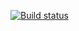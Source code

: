 [![Build status](https://ci.appveyor.com/api/projects/status/yvigf20qe9y1vk11?svg=true)](https://ci.appveyor.com/project/BairB/web-hw)
